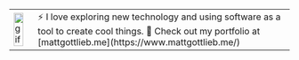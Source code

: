 <table>
  <tr>
    <td><img src="https://media.giphy.com/media/8PyTvI5EOu9LbAm8uS/giphy.gif" width="80%" alt="gif"></td>
    <td>⚡ I love exploring new technology and using software as a tool to create cool things.
      🔭 Check out my portfolio at [mattgottlieb.me](https://www.mattgottlieb.me/)  </td>
  </tr>
</table>

<portfolio>
<!--
**Mgla96/Mgla96** is a ✨ _special_ ✨ repository because its `README.md` (this file) appears on your GitHub profile.

Here are some ideas to get you started:

- 🔭 I’m currently working on ...
- 🌱 I’m currently learning ...
- 👯 I’m looking to collaborate on ...
- 🤔 I’m looking for help with ...
- 💬 Ask me about ...
- 📫 How to reach me: ...
- 😄 Pronouns: ...
- ⚡ Fun fact: ...
-->

